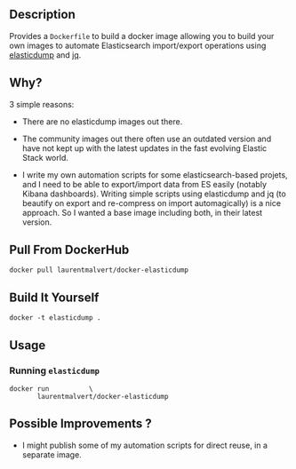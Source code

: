 ## Description

Provides a `Dockerfile` to build a docker image allowing you to build
your own images to automate Elasticsearch import/export operations
using [elasticdump][1] and [jq][2].

## Why?

3 simple reasons:

 * There are no elasticdump images out there.

 * The community images out there often use an outdated version and
   have not kept up with the latest updates in the fast evolving
   Elastic Stack world.

 * I write my own automation scripts for some elasticsearch-based
   projets, and I need to be able to export/import data from
   ES easily (notably Kibana dashboards). Writing simple scripts
   using elasticdump and jq (to beautify on export and re-compress
   on import automagically) is a nice approach. So I wanted a
   base image including both, in their latest version.

## Pull From DockerHub

    docker pull laurentmalvert/docker-elasticdump

## Build It Yourself

    docker -t elasticdump .

## Usage

### Running `elasticdump`

    docker run          \
           laurentmalvert/docker-elasticdump

## Possible Improvements ?

 * I might publish some of my automation scripts for direct reuse,
   in a separate image.


[1]: https://www.npmjs.com/package/elasticdump
[2]: https://stedolan.github.io/jq/

